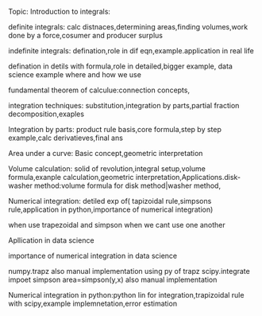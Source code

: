 Topic:
Introduction to integrals:

definite integrals: calc distnaces,determining areas,finding volumes,work done by a force,cosumer and producer surplus

indefinite integrals: defination,role in dif eqn,example.application in real life

defination in detils with formula,role in detailed,bigger example, data science example where and how we use

fundamental theorem of calculue:connection concepts,

integration techniques: substitution,integration by parts,partial fraction decomposition,exaples

Integration by parts: product rule basis,core formula,step by step example,calc derivatieves,final ans

Area under a curve: Basic concept,geometric interpretation

Volume calculation: solid of revolution,integral setup,volume formula,exanple calculation,geometric interpretation,Applications.disk-washer method:volume formula for disk method|washer method,

Numerical integration: detiled exp of( tapizoidal rule,simpsons rule,application in python,importance of numerical integration)

when use trapezoidal and simpson when we cant use one another

Apllication in data science

importance of numerical integration in data science

numpy.trapz also manual implementation using py of trapz
scipy.integrate impoet simpson
area=simpson(y,x)     also manual implementation


Numerical integration in python:python lin for integration,trapizoidal rule with scipy,example implemnetation,error estimation


